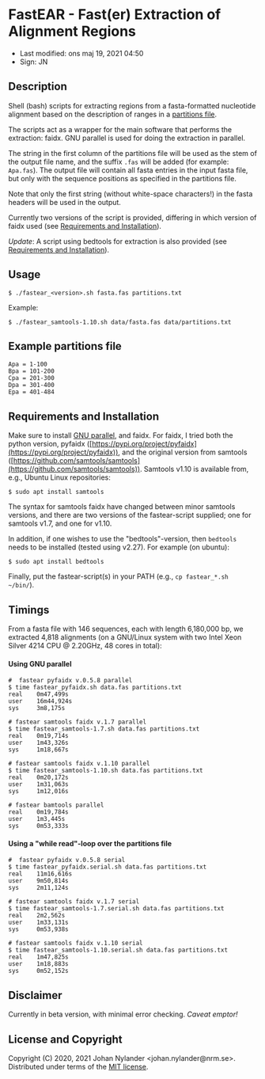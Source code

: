 # FastEAR - Fast(er) Extraction of Alignment Regions

- Last modified: ons maj 19, 2021  04:50
- Sign: JN

## Description

Shell (bash) scripts for extracting regions from a fasta-formatted nucleotide
alignment based on the description of ranges in a [partitions
file](#example-partitions-file).

The scripts act as a wrapper for the main software that performs the
extraction: faidx. GNU parallel is used for doing the extraction in parallel.

The string in the first column of the partitions file will be used as the stem
of the output file name, and the suffix `.fas` will be added (for example:
`Apa.fas`). The output file will contain all fasta entries in the input fasta
file, but only with the sequence positions as specified in the partitions file.

Note that only the first string (without white-space characters!) in the fasta
headers will be used in the output.

Currently two versions of the script is provided, differing in which version of
faidx used (see [Requirements and
Installation](#requirements-and-installation)).

*Update*: A script using bedtools for extraction is also provided (see [Requirements and
Installation](#requirements-and-installation)).

## Usage

    $ ./fastear_<version>.sh fasta.fas partitions.txt

Example:

    $ ./fastear_samtools-1.10.sh data/fasta.fas data/partitions.txt

## Example partitions file

    Apa = 1-100
    Bpa = 101-200
    Cpa = 201-300
    Dpa = 301-400
    Epa = 401-484

## Requirements and Installation

Make sure to install [GNU parallel](https://www.gnu.org/software/parallel/),
and faidx. For faidx, I tried both the python version, pyfaidx
([https://pypi.org/project/pyfaidx](https://pypi.org/project/pyfaidx)), and the
original version from samtools
([https://github.com/samtools/samtools](https://github.com/samtools/samtools)).
Samtools v1.10 is available from, e.g., Ubuntu Linux repositories:

    $ sudo apt install samtools

The syntax for samtools faidx have changed between minor samtools versions, and
there are two versions of the fastear-script supplied; one for samtools v1.7, and
one for v1.10.

In addition, if one wishes to use the "bedtools"-version, then `bedtools` needs
to be installed (tested using v2.27). For example (on ubuntu):

    $ sudo apt install bedtools

Finally, put the fastear-script(s) in your PATH (e.g., `cp fastear_*.sh ~/bin/`).

## Timings

From a fasta file with 146 sequences, each with length 6,180,000 bp, we
extracted 4,818 alignments (on a GNU/Linux system with two Intel Xeon Silver
4214 CPU @ 2.20GHz, 48 cores in total):

#### Using GNU parallel

    #  fastear pyfaidx v.0.5.8 parallel
    $ time fastear_pyfaidx.sh data.fas partitions.txt
    real    0m47,499s
    user    16m44,924s
    sys     3m8,175s

    # fastear samtools faidx v.1.7 parallel
    $ time fastear_samtools-1.7.sh data.fas partitions.txt
    real    0m19,714s
    user    1m43,326s
    sys     1m18,667s

    # fastear samtools faidx v.1.10 parallel
    $ time fastear_samtools-1.10.sh data.fas partitions.txt
    real    0m20,172s
    user    1m31,063s
    sys     1m12,016s

    # fastear bamtools parallel
    real    0m19,784s
    user    1m3,445s
    sys     0m53,333s


#### Using a "while read"-loop over the partitions file

    #  fastear pyfaidx v.0.5.8 serial
    $ time fastear_pyfaidx.serial.sh data.fas partitions.txt
    real    11m16,616s
    user    9m50,814s
    sys     2m11,124s

    # fastear samtools faidx v.1.7 serial
    $ time fastear_samtools-1.7.serial.sh data.fas partitions.txt
    real    2m2,562s
    user    1m33,131s
    sys     0m53,938s

    # fastear samtools faidx v.1.10 serial
    $ time fastear_samtools-1.10.serial.sh data.fas partitions.txt
    real    1m47,825s
    user    1m18,883s
    sys     0m52,152s

## Disclaimer

Currently in beta version, with minimal error checking. *Caveat emptor!*

## License and Copyright

Copyright (C) 2020, 2021 Johan Nylander <johan.nylander\@nrm.se>.
Distributed under terms of the [MIT license](LICENSE).
